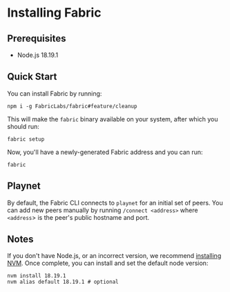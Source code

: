 # Installing Fabric
## Prerequisites
- Node.js 18.19.1

## Quick Start
You can install Fabric by running:
```
npm i -g FabricLabs/fabric#feature/cleanup
```

This will make the `fabric` binary available on your system, after which you should run:
```
fabric setup
```

Now, you'll have a newly-generated Fabric address and you can run:
```
fabric
```

## Playnet
By default, the Fabric CLI connects to `playnet` for an initial set of peers.  You can add new peers manually by running `/connect <address>` where `<address`> is the peer's public hostname and port.

## Notes
If you don't have Node.js, or an incorrect version, we recommend [installing NVM][installing-nvm].  Once complete, you can install and set the default node version:
```
nvm install 18.19.1
nvm alias default 18.19.1 # optional
```

[installing-nvm]: https://nvm.sh
